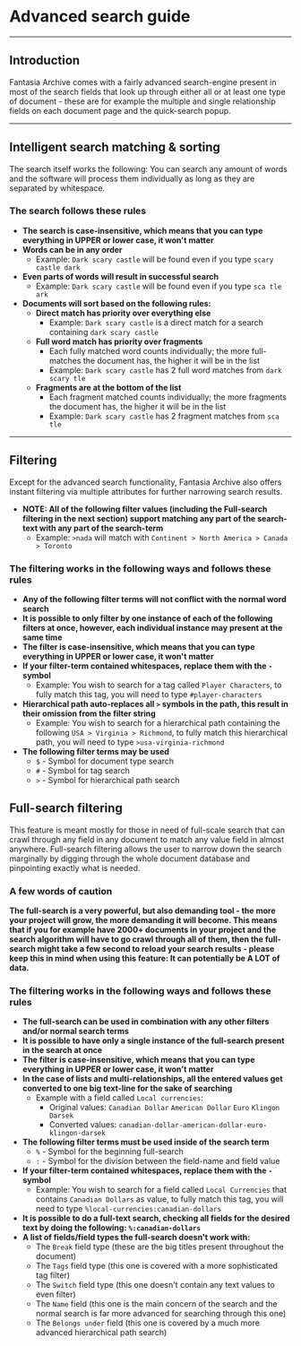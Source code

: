 
# Advanced search guide

---

## Introduction

Fantasia Archive comes with a fairly advanced search-engine present in most of the search fields that look up through either all or at least one type of document - these are for example the multiple and single relationship fields on each document page and the quick-search popup.

---

## Intelligent search matching & sorting

The search itself works the following: You can search any amount of words and the software will process them individually as long as they are separated by whitespace.

### The search follows these rules

- **The search is case-insensitive, which means that you can type everything in UPPER or lower case, it won't matter**
- **Words can be in any order**
  - Example: `Dark scary castle` will be found even if you type `scary castle dark`
- **Even parts of words will result in successful search**
  - Example: `Dark scary castle` will be found even if you type `sca tle ark`
- **Documents will sort based on the following rules:**
  - **Direct match has priority over everything else**
    - Example: `Dark scary castle` is a direct match for a search containing `dark scary castle`
  - **Full word match has priority over fragments**
    - Each fully matched word counts individually; the more full-matches the document has, the higher it will be in the list
    - Example: `Dark scary castle` has 2 full word matches from `dark scary tle`
  - **Fragments are at the bottom of the list**
    - Each fragment matched counts individually; the more fragments the document has, the higher it will be in the list
    - Example: `Dark scary castle` has 2 fragment matches from `sca tle`

---

## Filtering

Except for the advanced search functionality, Fantasia Archive also offers instant filtering via multiple attributes for further narrowing search results.

- **NOTE: All of the following filter values (including the Full-search filtering in the next section) support matching any part of the search-text with any part of the search-term**
  - Example: `>nada` will match with `Continent > North America > Canada > Toronto`

### The filtering works in the following ways and follows these rules

- **Any of the following filter terms will not conflict with the normal word search**
- **It is possible to only filter by one instance of each of the following filters at once, however, each individual instance may present at the same time**
- **The filter is case-insensitive, which means that you can type everything in UPPER or lower case, it won't matter**
- **If your filter-term contained whitespaces, replace them with the `-` symbol**
  - Example: You wish to search for a tag called `Player Characters`, to fully match this tag, you will need to type `#player-characters`
- **Hierarchical path auto-replaces all `>` symbols in the path, this result in their omission from the filter string**
  - Example: You wish to search for a hierarchical path containing the following `USA > Virginia > Richmond`, to fully match this hierarchical path, you will need to type `>usa-virginia-richmond`
- **The following filter terms may be used**
  - `$` - Symbol for document type search
  - `#` - Symbol for tag search
  - `>` - Symbol for hierarchical path search

## Full-search filtering

This feature is meant mostly for those in need of full-scale search that can crawl through any field in any document to match any value field in almost anywhere. Full-search filtering allows the user to narrow down the search marginally by digging through the whole document database and pinpointing exactly what is needed.

### A few words of caution

**The full-search is a very powerful, but also demanding tool - the more your project will grow, the more demanding it will become. This means that if you for example have 2000+ documents in your project and the search algorithm will have to go crawl through all of them, then the full-search might take a few second to reload your search results - please keep this in mind when using this feature: It can potentially be A LOT of data.**

### The filtering works in the following ways and follows these rules

- **The full-search can be used in combination with any other filters and/or normal search terms**
- **It is possible to have only a single instance of the full-search present in the search at once**
- **The filter is case-insensitive, which means that you can type everything in UPPER or lower case, it won't matter**
- **In the case of lists and multi-relationships, all the entered values get converted to one big text-line for the sake of searching**
  - Example with a field called `Local currencies`:
    - Original values: `Canadian Dollar` `American Dollar` `Euro` `Klingon Darsek`
    - Converted values: `canadian-dollar-american-dollar-euro-klingon-darsek`
- **The following filter terms must be used inside of the search term**
  - `%` - Symbol for the beginning full-search
  - `:` - Symbol for the division between the field-name and field value
- **If your filter-term contained whitespaces, replace them with the `-` symbol**
  - Example: You wish to search for a field called `Local Currencies` that contains `Canadian Dollars` as value, to fully match this tag, you will need to type `%local-currencies:canadian-dollars`
- **It is possible to do a full-text search, checking all fields for the desired text by doing the following: `%:canadian-dollars`**
- **A list of fields/field types the full-search doesn't work with:**
  - The `Break` field type (these are the big titles present throughout the document)
  - The `Tags` field type (this one is covered with a more sophisticated tag filter)
  - The `Switch` field type (this one doesn't contain any text values to even filter)
  - The `Name` field (this one is the main concern of the search and the normal search is far more advanced for searching through this one)
  - The `Belongs under` field (this one is covered by a much more advanced hierarchical path search)
